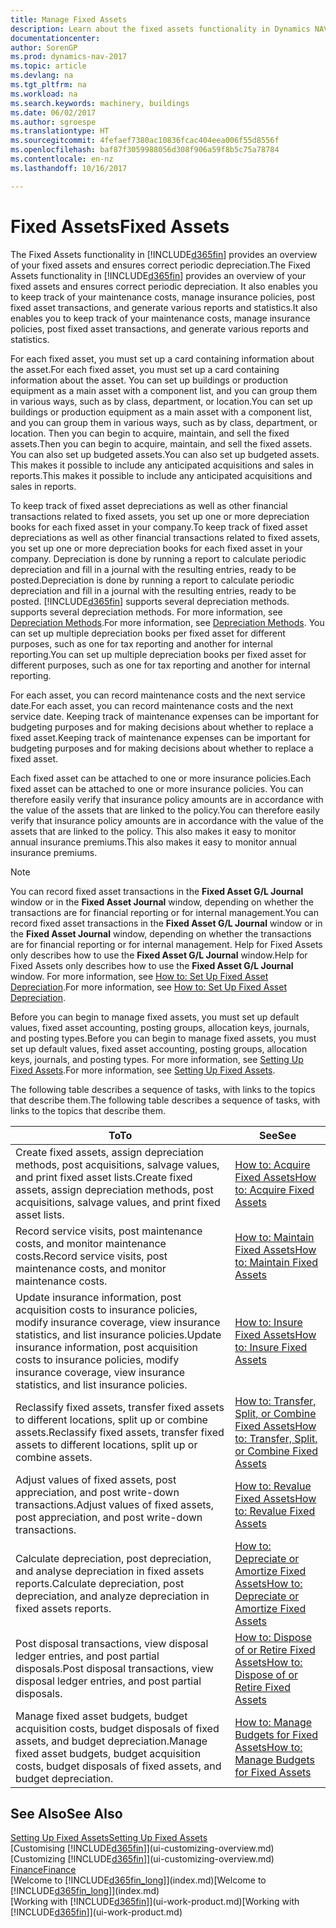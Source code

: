 ```yaml
---
title: Manage Fixed Assets
description: Learn about the fixed assets functionality in Dynamics NAV and get an overview of how to work with fixed assets.
documentationcenter: 
author: SorenGP
ms.prod: dynamics-nav-2017
ms.topic: article
ms.devlang: na
ms.tgt_pltfrm: na
ms.workload: na
ms.search.keywords: machinery, buildings
ms.date: 06/02/2017
ms.author: sgroespe
ms.translationtype: HT
ms.sourcegitcommit: 4fefaef7380ac10836fcac404eea006f55d8556f
ms.openlocfilehash: baf87f3059988056d308f906a59f8b5c75a78784
ms.contentlocale: en-nz
ms.lasthandoff: 10/16/2017

---
```

# <a name="fixed-assets"></a><span data-ttu-id="0547c-103">Fixed Assets</span><span class="sxs-lookup"><span data-stu-id="0547c-103">Fixed Assets</span></span>
<span data-ttu-id="0547c-104">The Fixed Assets functionality in [!INCLUDE[d365fin](includes/d365fin_md.md)] provides an overview of your fixed assets and ensures correct periodic depreciation.</span><span class="sxs-lookup"><span data-stu-id="0547c-104">The Fixed Assets functionality in [!INCLUDE[d365fin](includes/d365fin_md.md)] provides an overview of your fixed assets and ensures correct periodic depreciation.</span></span> <span data-ttu-id="0547c-105">It also enables you to keep track of your maintenance costs, manage insurance policies, post fixed asset transactions, and generate various reports and statistics.</span><span class="sxs-lookup"><span data-stu-id="0547c-105">It also enables you to keep track of your maintenance costs, manage insurance policies, post fixed asset transactions, and generate various reports and statistics.</span></span>

<span data-ttu-id="0547c-106">For each fixed asset, you must set up a card containing information about the asset.</span><span class="sxs-lookup"><span data-stu-id="0547c-106">For each fixed asset, you must set up a card containing information about the asset.</span></span> <span data-ttu-id="0547c-107">You can set up buildings or production equipment as a main asset with a component list, and you can group them in various ways, such as by class, department, or location.</span><span class="sxs-lookup"><span data-stu-id="0547c-107">You can set up buildings or production equipment as a main asset with a component list, and you can group them in various ways, such as by class, department, or location.</span></span> <span data-ttu-id="0547c-108">Then you can begin to acquire, maintain, and sell the fixed assets.</span><span class="sxs-lookup"><span data-stu-id="0547c-108">Then you can begin to acquire, maintain, and sell the fixed assets.</span></span> <span data-ttu-id="0547c-109">You can also set up budgeted assets.</span><span class="sxs-lookup"><span data-stu-id="0547c-109">You can also set up budgeted assets.</span></span> <span data-ttu-id="0547c-110">This makes it possible to include any anticipated acquisitions and sales in reports.</span><span class="sxs-lookup"><span data-stu-id="0547c-110">This makes it possible to include any anticipated acquisitions and sales in reports.</span></span>

<span data-ttu-id="0547c-111">To keep track of fixed asset depreciations as well as other financial transactions related to fixed assets, you set up one or more depreciation books for each fixed asset in your company.</span><span class="sxs-lookup"><span data-stu-id="0547c-111">To keep track of fixed asset depreciations as well as other financial transactions related to fixed assets, you set up one or more depreciation books for each fixed asset in your company.</span></span> <span data-ttu-id="0547c-112">Depreciation is done by running a report to calculate periodic depreciation and fill in a journal with the resulting entries, ready to be posted.</span><span class="sxs-lookup"><span data-stu-id="0547c-112">Depreciation is done by running a report to calculate periodic depreciation and fill in a journal with the resulting entries, ready to be posted.</span></span> [!INCLUDE[d365fin](includes/d365fin_md.md)]<span data-ttu-id="0547c-113"> supports several depreciation methods.</span><span class="sxs-lookup"><span data-stu-id="0547c-113"> supports several depreciation methods.</span></span> <span data-ttu-id="0547c-114">For more information, see [Depreciation Methods](fa-depreciation-methods.md).</span><span class="sxs-lookup"><span data-stu-id="0547c-114">For more information, see [Depreciation Methods](fa-depreciation-methods.md).</span></span> <span data-ttu-id="0547c-115">You can set up multiple depreciation books per fixed asset for different purposes, such as one for tax reporting and another for internal reporting.</span><span class="sxs-lookup"><span data-stu-id="0547c-115">You can set up multiple depreciation books per fixed asset for different purposes, such as one for tax reporting and another for internal reporting.</span></span>

<span data-ttu-id="0547c-116">For each asset, you can record maintenance costs and the next service date.</span><span class="sxs-lookup"><span data-stu-id="0547c-116">For each asset, you can record maintenance costs and the next service date.</span></span> <span data-ttu-id="0547c-117">Keeping track of maintenance expenses can be important for budgeting purposes and for making decisions about whether to replace a fixed asset.</span><span class="sxs-lookup"><span data-stu-id="0547c-117">Keeping track of maintenance expenses can be important for budgeting purposes and for making decisions about whether to replace a fixed asset.</span></span>

<span data-ttu-id="0547c-118">Each fixed asset can be attached to one or more insurance policies.</span><span class="sxs-lookup"><span data-stu-id="0547c-118">Each fixed asset can be attached to one or more insurance policies.</span></span> <span data-ttu-id="0547c-119">You can therefore easily verify that insurance policy amounts are in accordance with the value of the assets that are linked to the policy.</span><span class="sxs-lookup"><span data-stu-id="0547c-119">You can therefore easily verify that insurance policy amounts are in accordance with the value of the assets that are linked to the policy.</span></span> <span data-ttu-id="0547c-120">This also makes it easy to monitor annual insurance premiums.</span><span class="sxs-lookup"><span data-stu-id="0547c-120">This also makes it easy to monitor annual insurance premiums.</span></span>

> [!NOTE]  
>   <span data-ttu-id="0547c-121">You can record fixed asset transactions in the **Fixed Asset G/L Journal** window or in the **Fixed Asset Journal** window, depending on whether the transactions are for financial reporting or for internal management.</span><span class="sxs-lookup"><span data-stu-id="0547c-121">You can record fixed asset transactions in the **Fixed Asset G/L Journal** window or in the **Fixed Asset Journal** window, depending on whether the transactions are for financial reporting or for internal management.</span></span> <span data-ttu-id="0547c-122">Help for Fixed Assets only describes how to use the **Fixed Asset G/L Journal** window.</span><span class="sxs-lookup"><span data-stu-id="0547c-122">Help for Fixed Assets only describes how to use the **Fixed Asset G/L Journal** window.</span></span> <span data-ttu-id="0547c-123">For more information, see [How to: Set Up Fixed Asset Depreciation](fa-how-setup-depreciation.md).</span><span class="sxs-lookup"><span data-stu-id="0547c-123">For more information, see [How to: Set Up Fixed Asset Depreciation](fa-how-setup-depreciation.md).</span></span>

<span data-ttu-id="0547c-124">Before you can begin to manage fixed assets, you must set up default values, fixed asset accounting, posting groups, allocation keys, journals, and posting types.</span><span class="sxs-lookup"><span data-stu-id="0547c-124">Before you can begin to manage fixed assets, you must set up default values, fixed asset accounting, posting groups, allocation keys, journals, and posting types.</span></span> <span data-ttu-id="0547c-125">For more information, see [Setting Up Fixed Assets](fa-setup.md).</span><span class="sxs-lookup"><span data-stu-id="0547c-125">For more information, see [Setting Up Fixed Assets](fa-setup.md).</span></span>

<span data-ttu-id="0547c-126">The following table describes a sequence of tasks, with links to the topics that describe them.</span><span class="sxs-lookup"><span data-stu-id="0547c-126">The following table describes a sequence of tasks, with links to the topics that describe them.</span></span>

| <span data-ttu-id="0547c-127">To</span><span class="sxs-lookup"><span data-stu-id="0547c-127">To</span></span> | <span data-ttu-id="0547c-128">See</span><span class="sxs-lookup"><span data-stu-id="0547c-128">See</span></span> |
| --- | --- |
| <span data-ttu-id="0547c-129">Create fixed assets, assign depreciation methods, post acquisitions, salvage values, and print fixed asset lists.</span><span class="sxs-lookup"><span data-stu-id="0547c-129">Create fixed assets, assign depreciation methods, post acquisitions, salvage values, and print fixed asset lists.</span></span> |[<span data-ttu-id="0547c-130">How to: Acquire Fixed Assets</span><span class="sxs-lookup"><span data-stu-id="0547c-130">How to: Acquire Fixed Assets</span></span>](fa-how-acquire.md) |
| <span data-ttu-id="0547c-131">Record service visits, post maintenance costs, and monitor maintenance costs.</span><span class="sxs-lookup"><span data-stu-id="0547c-131">Record service visits, post maintenance costs, and monitor maintenance costs.</span></span> |[<span data-ttu-id="0547c-132">How to: Maintain Fixed Assets</span><span class="sxs-lookup"><span data-stu-id="0547c-132">How to: Maintain Fixed Assets</span></span>](fa-how-maintain.md) |
| <span data-ttu-id="0547c-133">Update insurance information, post acquisition costs to insurance policies, modify insurance coverage, view insurance statistics, and list insurance policies.</span><span class="sxs-lookup"><span data-stu-id="0547c-133">Update insurance information, post acquisition costs to insurance policies, modify insurance coverage, view insurance statistics, and list insurance policies.</span></span> |[<span data-ttu-id="0547c-134">How to: Insure Fixed Assets</span><span class="sxs-lookup"><span data-stu-id="0547c-134">How to: Insure Fixed Assets</span></span>](fa-how-insure.md) |
| <span data-ttu-id="0547c-135">Reclassify fixed assets, transfer fixed assets to different locations, split up or combine assets.</span><span class="sxs-lookup"><span data-stu-id="0547c-135">Reclassify fixed assets, transfer fixed assets to different locations, split up or combine assets.</span></span> |[<span data-ttu-id="0547c-136">How to: Transfer, Split, or Combine Fixed Assets</span><span class="sxs-lookup"><span data-stu-id="0547c-136">How to: Transfer, Split, or Combine Fixed Assets</span></span>](fa-how-trans-split-combine.md) |
| <span data-ttu-id="0547c-137">Adjust values of fixed assets, post appreciation, and post write-down transactions.</span><span class="sxs-lookup"><span data-stu-id="0547c-137">Adjust values of fixed assets, post appreciation, and post write-down transactions.</span></span> |[<span data-ttu-id="0547c-138">How to: Revalue Fixed Assets</span><span class="sxs-lookup"><span data-stu-id="0547c-138">How to: Revalue Fixed Assets</span></span>](fa-how-revalue.md) |
| <span data-ttu-id="0547c-139">Calculate depreciation, post depreciation, and analyse depreciation in fixed assets reports.</span><span class="sxs-lookup"><span data-stu-id="0547c-139">Calculate depreciation, post depreciation, and  analyze depreciation in fixed assets reports.</span></span> |[<span data-ttu-id="0547c-140">How to: Depreciate or Amortize Fixed Assets</span><span class="sxs-lookup"><span data-stu-id="0547c-140">How to: Depreciate or Amortize Fixed Assets</span></span>](fa-how-depreciate-amortize.md) |
| <span data-ttu-id="0547c-141">Post disposal transactions, view disposal ledger entries, and post partial disposals.</span><span class="sxs-lookup"><span data-stu-id="0547c-141">Post disposal transactions, view disposal ledger entries, and post partial disposals.</span></span> |[<span data-ttu-id="0547c-142">How to: Dispose of or Retire Fixed Assets</span><span class="sxs-lookup"><span data-stu-id="0547c-142">How to: Dispose of or Retire Fixed Assets</span></span>](fa-how-dispose-retire.md) |
| <span data-ttu-id="0547c-143">Manage fixed asset budgets, budget acquisition costs, budget disposals of fixed assets, and budget depreciation.</span><span class="sxs-lookup"><span data-stu-id="0547c-143">Manage fixed asset budgets, budget acquisition costs, budget disposals of fixed assets, and budget depreciation.</span></span> |[<span data-ttu-id="0547c-144">How to: Manage Budgets for Fixed Assets</span><span class="sxs-lookup"><span data-stu-id="0547c-144">How to: Manage Budgets for Fixed Assets</span></span>](fa-how-manage-budgets.md) |

## <a name="see-also"></a><span data-ttu-id="0547c-145">See Also</span><span class="sxs-lookup"><span data-stu-id="0547c-145">See Also</span></span>
[<span data-ttu-id="0547c-146">Setting Up Fixed Assets</span><span class="sxs-lookup"><span data-stu-id="0547c-146">Setting Up Fixed Assets</span></span>](fa-setup.md)  
<span data-ttu-id="0547c-147">[Customising [!INCLUDE[d365fin](includes/d365fin_md.md)]](ui-customizing-overview.md)</span><span class="sxs-lookup"><span data-stu-id="0547c-147">[Customizing [!INCLUDE[d365fin](includes/d365fin_md.md)]](ui-customizing-overview.md)</span></span>  
[<span data-ttu-id="0547c-148">Finance</span><span class="sxs-lookup"><span data-stu-id="0547c-148">Finance</span></span>](finance.md)  
<span data-ttu-id="0547c-149">[Welcome to [!INCLUDE[d365fin_long](includes/d365fin_long_md.md)]](index.md)</span><span class="sxs-lookup"><span data-stu-id="0547c-149">[Welcome to [!INCLUDE[d365fin_long](includes/d365fin_long_md.md)]](index.md)</span></span>  
<span data-ttu-id="0547c-150">[Working with [!INCLUDE[d365fin](includes/d365fin_md.md)]](ui-work-product.md)</span><span class="sxs-lookup"><span data-stu-id="0547c-150">[Working with [!INCLUDE[d365fin](includes/d365fin_md.md)]](ui-work-product.md)</span></span>

